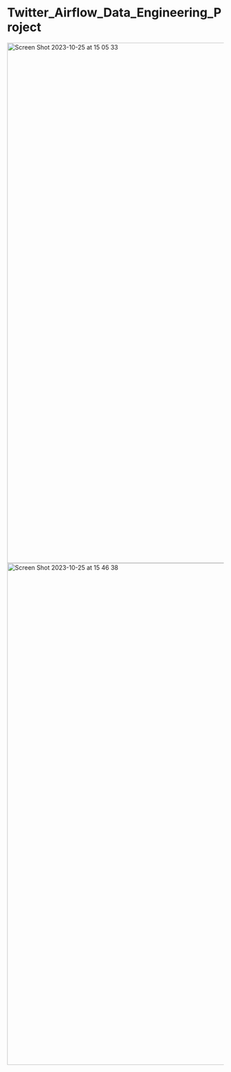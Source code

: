 # Twitter_Airflow_Data_Engineering_Project



<img width="1210" alt="Screen Shot 2023-10-25 at 15 05 33" src="https://github.com/surbhiwahie/Twitter_Airflow_Data_Engineering_Project/assets/24772688/6715c2c5-aef7-46dc-bbd9-3c550d924a9b">


<img width="1167" alt="Screen Shot 2023-10-25 at 15 46 38" src="https://github.com/surbhiwahie/Twitter_Airflow_Data_Engineering_Project/assets/24772688/9a38f0d0-9e19-4d69-9cb9-345829c4d442">
